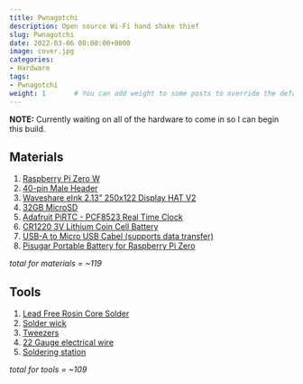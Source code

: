 ```yaml
---
title: Pwnagotchi
description: Open source Wi-Fi hand shake thief
slug: Pwnagotchi
date: 2022-03-06 00:00:00+0000
image: cover.jpg
categories:
- Hardware
tags:
- Pwnagotchi
weight: 1       # You can add weight to some posts to override the default sorting (date descending)
---
```


**NOTE:** Currently waiting on all of the hardware to come in so I can begin this build.

## Materials

1. [Raspberry Pi Zero W](https://www.amazon.com/Raspberry-Pi-Zero-Wireless-model/dp/B06XFZC3BX/ref=asc_df_B06XFZC3BX/?tag=hyprod-20&linkCode=df0&hvadid=312363697617&hvpos=&hvnetw=g&hvrand=839348781874438235&hvpone=&hvptwo=&hvqmt=&hvdev=c&hvdvcmdl=&hvlocint=&hvlocphy=9007290&hvtargid=pla-405706373744&psc=1&tag=&ref=&adgrpid=61916342293&hvpone=&hvptwo=&hvadid=312363697617&hvpos=&hvnetw=g&hvrand=839348781874438235&hvqmt=&hvdev=c&hvdvcmdl=&hvlocint=&hvlocphy=9007290&hvtargid=pla-405706373744)
2. [40-pin Male Header](https://www.amazon.com/Frienda-Break-Away-Connector-Compatible-Raspberry/dp/B083DYVWDN/ref=sr_1_5?dchild=1&keywords=40-Pin+%282+x+20%29+Male+Header&qid=1598122986&sr=8-5)
3. [Waveshare eInk 2.13” 250x122 Display HAT V2](https://www.waveshare.com/2.13inch-e-paper-hat.htm)
4. [32GB MicroSD](https://www.amazon.com/gp/product/B06XWMQ81P/ref=ppx_yo_dt_b_asin_title_o01_s00?ie=UTF8&th=1)
5. [Adafruit PiRTC - PCF8523 Real Time Clock](https://www.amazon.com/Adafruit-PiRTC-PCF8523-Raspberry-ADA3386/dp/B072DWKDW9/ref=sr_1_2?dchild=1&keywords=PiRTC&qid=1598123293&s=electronics&sr=1-2)
6. [CR1220 3V Lithium Coin Cell Battery](https://www.amazon.com/Energizer-CR1220-Drain-lithuim-Battery/dp/B003CU3E2Q/ref=pd_bxgy_img_2/131-4843813-0186558?_encoding=UTF8&pd_rd_i=B003CU3E2Q&pd_rd_r=40337046-8cdb-49fe-9740-c4c6ea91b4cb&pd_rd_w=Eg4Kz&pd_rd_wg=hBgCj&pf_rd_p=ce6c479b-ef53-49a6-845b-bbbf35c28dd3&pf_rd_r=W8GD07CM886MWRTMX320&psc=1&refRID=W8GD07CM886MWRTMX320)
7. [USB-A to Micro USB Cabel (supports data transfer)](https://www.amazon.com/Amazon-Basics-Charging-Transfer-Gold-Plated/dp/B0711PVX6Z/ref=sr_1_3?keywords=usb%2Bto%2Bmicro%2Busb%2Bcable%2Bdata%2Btransfer&qid=1696201168&sr=8-3&th=1)
8. [Pisugar Portable Battery for Raspberry Pi Zero](https://www.amazon.com/Pisugar2-Portable-Pwnagotchi-Raspberry-Accessories/dp/B08D678XPR)

*total for materials = ~119*

## Tools

1. [Lead Free Rosin Core Solder](https://www.amazon.com/Tenma-21-1046-Lead-Rosin-Solder/dp/B001DPVT1A/ref=sr_1_2?crid=3H5QYZBDSGI3B&keywords=TENMA+lead-free+rosin+core+solder&qid=1696201415&sprefix=tenma+lead-free+rosin+core+solder%2Caps%2C91&sr=8-2)
2. [Solder wick](https://www.amazon.com/Lesnow-Wicks%EF%BC%8CNo-Clean-Desoldering-Tool%EF%BC%8CDesoldering-Disassemble/dp/B0962XQ4HH/ref=sr_1_3?crid=1V8ONKKJDI0HX&keywords=no%2Bclean%2Bsolder%2Bwick&qid=1696201558&sprefix=no%2Bclean%2Bsolder%2Bwick%2Caps%2C95&sr=8-3&th=1)
3. [Tweezers](https://www.amazon.com/Precision-Anti-Static-Electronics-Laboratory-Jewelry-Making/dp/B07RNVXXV1/ref=sr_1_7?crid=KAOI5IUV5A2V&keywords=solder%2Btweezers&qid=1696201632&sprefix=solder%2Btweezers%2Caps%2C81&sr=8-7&th=1)
4. [22 Gauge electrical wire](https://www.amazon.com/Fermerry-Stranded-Electric-Tinned-Copper/dp/B089CQHRDT/ref=sr_1_5?crid=HAAGJEZ1GRGF&keywords=22+gauge+electrical+wire&qid=1696201773&sprefix=22+gauge+electrical+wi%2Caps%2C85&sr=8-5)
5. [Soldering station](https://www.amazon.com/WEP-882D-Soldering-Tweezers-Desoldering/dp/B0BX5KXBPD/ref=sr_1_23?crid=3C7F40O323XGN&keywords=soldering+station&qid=1696202080&sprefix=soldering+statio%2Caps%2C93&sr=8-23#customerReviews)

*total for tools = ~109*